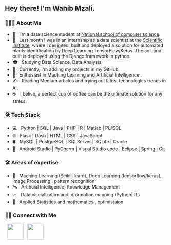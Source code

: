 <h2> Hey there! I'm Wahib Mzali. 

<h3> 👨🏻‍💻 About Me </h3>

- 🔭 &nbsp; I’m a data science student at [National school of computer science](http://www.ensi.rnu.tn/).
- 🤔 &nbsp; Last month I was in an internship as a data scientist at the [Scientific Institute](http://www.israbat.ac.ma/), where I designed, built and deployed a solution for automated plants identification by Deep Learning TensorFlow/Keras. The solution built is deployed using the Django framework in python.
- 🎓 &nbsp; Studying Data Science, Data Analysis.
- 💼 &nbsp; Currently, I'm adding my projects in my GitHub.
- 🌱 &nbsp; Enthusiast in Maching Learning and Artificial Intelligence .
- ✍️ &nbsp; Reading Medium articles and trying out latest technologies trends in AI.
- ☕ &nbsp; I belive, a perfect cup of coffee can be the ultimate solution for any stress.

<h3>🛠 Tech Stack</h3>

- 💻 &nbsp; Python | SQL | Java | PHP | R | Matlab | PL/SQL
- 🌐 &nbsp;  Flask | Dash | HTML | CSS | JavaScript 
- 🛢 &nbsp; MySQL | PostgreSQL | SQLServer | SQLite | Oracle
- 🔧 &nbsp; Android Studio | PyCharm | Visual Studio code | Eclipse | Spring | Git
<h3>🛠 Areas of expertise </h3>

- 🎯 &nbsp; Maching Learning (Scikit-learn), Deep Learning (tensorflow/keras), Image Processing , pattern recognition
- 🛰️ &nbsp;  Artificial Intelligence, Knowledge Management 
- 📈 &nbsp; Data visuialization and information mapping (Python| R )
- 🎰 &nbsp; Applied Statistics and mathematics , optimistaion





<h3> 🤝🏻 Connect with Me </h3>

<p align="center">


&nbsp; <a href="https://www.linkedin.com/in/wahib-mzali-46b1491a0/" target="_blank" rel="noopener noreferrer"><img src="https://img.icons8.com/plasticine/100/000000/linkedin.png" width="50" /></a>
&nbsp; <a href="wahib.mzali@ensi-uma.tn" rel="noopener noreferrer"><img src="https://img.icons8.com/plasticine/100/000000/gmail.png"  width="50" /></a> 
</p>
